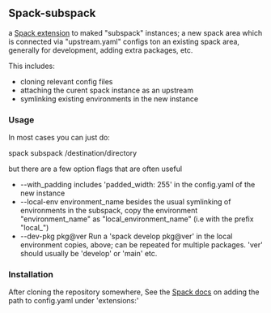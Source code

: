 

## Spack-subspack

a [Spack extension](https://spack.readthedocs.io/en/latest/extensions.html#custom-extensions) to maked "subspack" instances; a new spack area which is connected via "upstream.yaml" configs ton an existing spack area, generally for development, adding extra packages, etc.

This includes:
* cloning relevant config files
* attaching the curent spack instance as an upstream
* symlinking existing environments in the new instance

### Usage

In most cases you can just do:

  spack subspack /destination/directory

but there are a few option flags that are often useful
  
* --with_padding includes 'padded_width: 255' in the config.yaml of the new instance
* --local-env environment_name  besides the usual symlinking of environments in the subspack, copy the environment "environment_name" as "local_environment_name" (i.e with the prefix "local_") 
* --dev-pkg pkg@ver  Run a 'spack develop pkg@ver' in the local environment copies, above; can be repeated for multiple packages. 'ver' should usually be 'develop' or 'main' etc.

### Installation

After cloning the repository somewhere, See the [Spack docs](https://spack.readthedocs.io/en/latest/extensions.html#configure-spack-to-use-extensions) on adding the path to config.yaml under 'extensions:'
